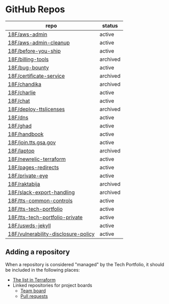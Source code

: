 <!-- this file is generated by Terraform -->

# GitHub Repos

| repo | status |
| --- | --- |
| [18F/aws-admin](https://github.com/18F/aws-admin) | active |
| [18F/aws-admin-cleanup](https://github.com/18F/aws-admin-cleanup) | active |
| [18F/before-you-ship](https://github.com/18F/before-you-ship) | active |
| [18F/billing-tools](https://github.com/18F/billing-tools) | archived |
| [18F/bug-bounty](https://github.com/18F/bug-bounty) | active |
| [18F/certificate-service](https://github.com/18F/certificate-service) | archived |
| [18F/chandika](https://github.com/18F/chandika) | archived |
| [18F/charlie](https://github.com/18F/charlie) | active |
| [18F/chat](https://github.com/18F/chat) | active |
| [18F/deploy-ttslicenses](https://github.com/18F/deploy-ttslicenses) | archived |
| [18F/dns](https://github.com/18F/dns) | active |
| [18F/ghad](https://github.com/18F/ghad) | active |
| [18F/handbook](https://github.com/18F/handbook) | active |
| [18F/join.tts.gsa.gov](https://github.com/18F/join.tts.gsa.gov) | active |
| [18F/laptop](https://github.com/18F/laptop) | archived |
| [18F/newrelic-terraform](https://github.com/18F/newrelic-terraform) | active |
| [18F/pages-redirects](https://github.com/18F/pages-redirects) | active |
| [18F/private-eye](https://github.com/18F/private-eye) | active |
| [18F/raktabija](https://github.com/18F/raktabija) | archived |
| [18F/slack-export-handling](https://github.com/18F/slack-export-handling) | archived |
| [18F/tts-common-controls](https://github.com/18F/tts-common-controls) | active |
| [18F/tts-tech-portfolio](https://github.com/18F/tts-tech-portfolio) | active |
| [18F/tts-tech-portfolio-private](https://github.com/18F/tts-tech-portfolio-private) | active |
| [18F/uswds-jekyll](https://github.com/18F/uswds-jekyll) | active |
| [18F/vulnerability-disclosure-policy](https://github.com/18F/vulnerability-disclosure-policy) | active |

## Adding a repository

When a repository is considered "managed" by the Tech Portfolio, it should be included in the following places:

- [The list in Terraform](../terraform/main.tf)
- Linked repositories for project boards
  - [Team board](https://github.com/orgs/18F/projects/11/settings/linked_repositories)
  - [Pull requests](https://github.com/orgs/18F/projects/19/settings/linked_repositories)
